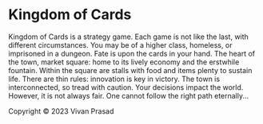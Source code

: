 # Kingdom of Cards
 
Kingdom of Cards is a strategy game. Each game is not like the last, with different circumstances. You may be of a higher class, homeless, or imprisoned in a dungeon. Fate is upon the cards in your hand. The heart of the town, market square: home to its lively economy and the erstwhile fountain. Within the square are stalls with food and items plenty to sustain life. There are thin rules: innovation is key in victory. The town is interconnected, so tread with caution. Your decisions impact the world. However, it is not always fair. One cannot follow the right path eternally...

Copyright © 2023 Vivan Prasad
